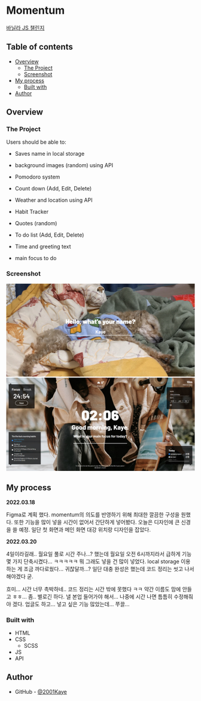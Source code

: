 # Momentum

[바닐라 JS 챌린지](https://nomadcoders.co/c/vanillajs-challenge/lobby)

## Table of contents

- [Overview](#overview)
  - [The Project](#the-project)
  - [Screenshot](#screenshot)
- [My process](#my-process)
  - [Built with](#built-with)
- [Author](#author)

## Overview

### The Project

Users should be able to:
   
- Saves name in local storage
- background images (random) using API

- Pomodoro system
- Count down (Add, Edit, Delete)
- Weather and location using API
- Habit Tracker
- Quotes (random)
- To do list (Add, Edit, Delete)

- Time and greeting text
- main focus to do

### Screenshot

![](./design/login-design.jpg)
![](./design/main-active.jpg)

## My process

**2022.03.18**
   
Figma로 계획 했다. momentum의 의도를 반영하기 위해 최대한 깔끔한 구성을 원했다. 또한 기능을 많이 넣을 시간이 없어서 간단하게 넣어봤다. 오늘은 디자인에 큰 신경을 쓸 예정. 일단 첫 화면과 메인 화면 대강 위치랑 디자인을 잡았다.

**2022.03.20**
    
4일이라길래.. 월요일 풀로 시간 주나...? 했는데 월요일 오전 6시까지라서 급하게 기능 몇 가지 단축시켰다... ㅋㅋㅋㅋㅋ 뭐 그래도 넣을 건 많이 넣었다. local storage 이용하는 게 조금 까다로웠다... 귀찮달까...? 일단 대충 완성은 했는데 코드 정리는 씻고 나서 해야겠다 굳.

흐미... 시간 너무 촉박하네.. 코드 정리는 시간 밖에 못했다 ㅋㅋ 약간 이름도 맘에 안들고 ㅎㅎ... 좀.. 별로긴 하다. 낼 본업 들어가야 해서... 나중에 시간 나면 틈틈히 수정해줘야 겠다. 업글도 하고... 넣고 싶은 기능 많았는데... 쭈끌...

### Built with

- HTML
- CSS
  - SCSS
- JS
- API

## Author

- GitHub - [@2001Kaye](https://github.com/jhan117)
